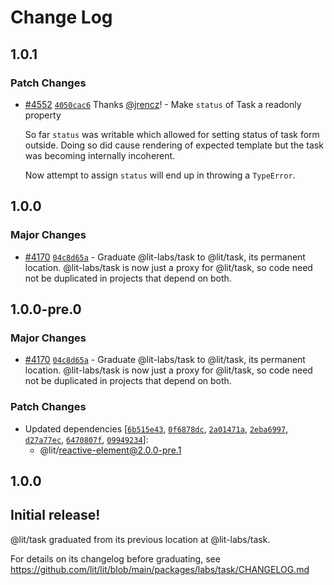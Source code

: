 # Change Log

## 1.0.1

### Patch Changes

- [#4552](https://github.com/lit/lit/pull/4552) [`4050cac6`](https://github.com/lit/lit/commit/4050cac64e39870eb0257d2ab8f72f3e43b92077) Thanks [@jrencz](https://github.com/jrencz)! - Make `status` of Task a readonly property

  So far `status` was writable which allowed for setting status of task form outside. Doing so did cause rendering of
  expected template but the task was becoming internally incoherent.

  Now attempt to assign `status` will end up in throwing a `TypeError`.

## 1.0.0

### Major Changes

- [#4170](https://github.com/lit/lit/pull/4170) [`04c8d65a`](https://github.com/lit/lit/commit/04c8d65ad8dd82c239fc04c478e36eed4d8694c4) - Graduate @lit-labs/task to @lit/task, its permanent location. @lit-labs/task is now just a proxy for @lit/task, so code need not be duplicated in projects that depend on both.

## 1.0.0-pre.0

### Major Changes

- [#4170](https://github.com/lit/lit/pull/4170) [`04c8d65a`](https://github.com/lit/lit/commit/04c8d65ad8dd82c239fc04c478e36eed4d8694c4) - Graduate @lit-labs/task to @lit/task, its permanent location. @lit-labs/task is now just a proxy for @lit/task, so code need not be duplicated in projects that depend on both.

### Patch Changes

- Updated dependencies [[`6b515e43`](https://github.com/lit/lit/commit/6b515e43c3a24cc8a593247d3aa72d81bcc724d5), [`0f6878dc`](https://github.com/lit/lit/commit/0f6878dc45fd95bbeb8750f277349c1392e2b3ad), [`2a01471a`](https://github.com/lit/lit/commit/2a01471a5f65fe34bad11e1099281811b8d0f79b), [`2eba6997`](https://github.com/lit/lit/commit/2eba69974c9e130e7483f44f9daca308345497d5), [`d27a77ec`](https://github.com/lit/lit/commit/d27a77ec3d3999e872df9218a2b07f90f22eb417), [`6470807f`](https://github.com/lit/lit/commit/6470807f3a0981f9d418cb26f05969912455d148), [`09949234`](https://github.com/lit/lit/commit/09949234445388d51bfb4ee24ff28a4c9f82fe17)]:
  - @lit/reactive-element@2.0.0-pre.1

## 1.0.0

## Initial release!

@lit/task graduated from its previous location at @lit-labs/task.

For details on its changelog before graduating, see https://github.com/lit/lit/blob/main/packages/labs/task/CHANGELOG.md
